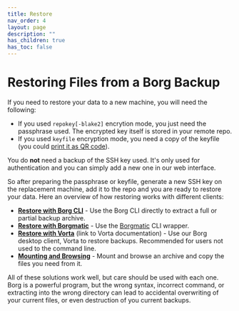 ```yaml
---
title: Restore
nav_order: 4
layout: page
description: ""
has_children: true
has_toc: false
---
```


# Restoring Files from a Borg Backup

If you need to restore your data to a new machine, you will need the following:

- If you used `repokey[-blake2]` encrytion mode, you just need the passphrase used. The encrypted key itself is stored in your remote repo.
- If you used `keyfile` encryption mode, you need a copy of the keyfile (you could [print it as QR code](https://borgbackup.readthedocs.io/en/stable/paperkey.html)).

You do **not** need a backup of the SSH key used. It's only used for authentication and you can simply add a new one in our web interface.

So after preparing the passphrase or keyfile, generate a new SSH key on the replacement machine, add it to the repo and you are ready to restore your data. Here an overview of how restoring works with different clients:

* [**Restore with Borg CLI**](borg) - Use the Borg CLI directly to extract a full or partial backup archive.
* [**Restore with Borgmatic**](borgmatic) - Use the [Borgmatic](https://torsion.org/borgmatic/) CLI wrapper.
* [**Restore with Vorta**](https://vorta.borgbase.com/usage/restore/) (link to Vorta documentation) - Use our Borg desktop client, Vorta to restore backups. Recommended for users not used to the command line.
* [**Mounting and Browsing**](mount) - Mount and browse an archive and copy the files you need from it.

All of these solutions work well, but care should be used with each one.  Borg is a powerful program, but the wrong syntax, incorrect command, or extracting into the wrong directory can lead to accidental overwriting of your current files, or even destruction of you current backups.
